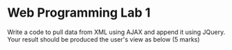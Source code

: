 # Web Programming Lab 1

Write a code to pull data from XML using AJAX and append it using JQuery.
Your result should be produced the user's view as below 
(5 marks)
